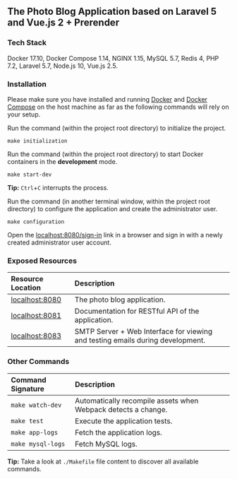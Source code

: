 ## The Photo Blog Application based on Laravel 5 and Vue.js 2 + Prerender

### Tech Stack

Docker 17.10, Docker Compose 1.14, NGINX 1.15, MySQL 5.7, Redis 4, PHP 7.2, Laravel 5.7, Node.js 10, Vue.js 2.5.

### Installation

Please make sure you have installed and running [Docker](https://docs.docker.com/) and [Docker Compose](https://docs.docker.com/compose/install/) on the host machine as far as the following commands will rely on your setup.

Run the command (within the project root directory) to initialize the project.

```
make initialization
```

Run the command (within the project root directory) to start Docker containers in the **development** mode.

```
make start-dev
```

**Tip:** `Ctrl`+`C` interrupts the process.

Run the command (in another terminal window, within the project root directory) to configure the application and create the administrator user.

```
make configuration
```

Open the [localhost:8080/sign-in](http://localhost:8080/sign-in) link in a browser and sign in with a newly created administrator user account.

### Exposed Resources

| Resource Location                         | Description |
|:------------------------------------------|:-------------|
| [localhost:8080](http://localhost:8080)   | The photo blog application. |
| [localhost:8081](http://localhost:8081)   | Documentation for RESTful API of the application. |
| [localhost:8083](http://localhost:8083)   | SMTP Server + Web Interface for viewing and testing emails during development. |

### Other Commands

| Command Signature  | Description |
|:-------------------|:-------------|
| `make watch-dev`   | Automatically recompile assets when Webpack detects a change. |
| `make test`        | Execute the application tests. |
| `make app-logs`    | Fetch the application logs. |
| `make mysql-logs`  | Fetch MySQL logs. |

**Tip:** Take a look at `./Makefile` file content to discover all available commands.
